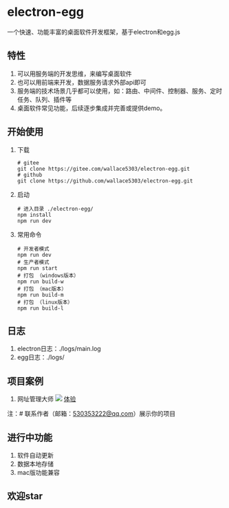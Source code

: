 # electron-egg
一个快速、功能丰富的桌面软件开发框架，基于electron和egg.js

## 特性
1. 可以用服务端的开发思维，来编写桌面软件
2. 也可以用前端来开发，数据服务请求外部api即可
3. 服务端的技术场景几乎都可以使用，如：路由、中间件、控制器、服务、定时任务、队列、插件等
4. 桌面软件常见功能，后续逐步集成并完善或提供demo。

## 开始使用

1. 下载
    ```
    # gitee
    git clone https://gitee.com/wallace5303/electron-egg.git
    # github
    git clone https://github.com/wallace5303/electron-egg.git
    ```

2. 启动
    ```
    # 进入目录 ./electron-egg/
    npm install
    npm run dev
    ```
3. 常用命令
    ```
    # 开发者模式
    npm run dev
    # 生产者模式
    npm run start
    # 打包 （windows版本）
    npm run build-w
    # 打包 （mac版本）
    npm run build-m
    # 打包 （linux版本）
    npm run build-l
    ```

## 日志
1. electron日志：./logs/main.log
2. egg日志：./logs/

## 项目案例

1. 网址管理大师
![](https://i.loli.net/2020/11/02/ByFDKeY6nmdxGoc.png)
[体验](http://box.kaka996.com/)

注：# 联系作者（邮箱：530353222@qq.com）展示你的项目

## 进行中功能
1. 软件自动更新
2. 数据本地存储
3. mac版功能兼容

## 欢迎star



